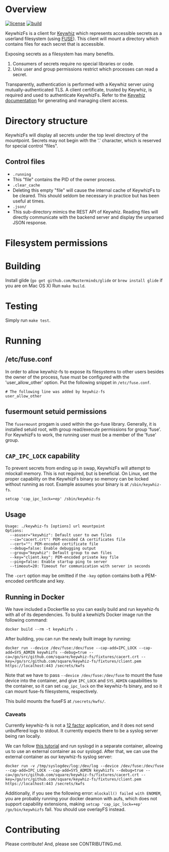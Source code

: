 # Overview

[![license](https://img.shields.io/badge/license-apache_2.0-red.svg?style=flat)](https://raw.githubusercontent.com/square/keywhiz-fs/master/LICENSE)
[![build](https://img.shields.io/travis/square/keywhiz-fs/master.svg?style=flat)](https://travis-ci.org/square/keywhiz-fs)

KeywhizFs is a client for [Keywhiz][1] which represents accessible secrets as a userland filesystem (using [FUSE][2]). This client will mount a directory which contains files for each secret that is accessible.

Exposing secrets as a filesystem has many benefits.

1. Consumers of secrets require no special libraries or code.
2. Unix user and group permissions restrict which processes can read a secret.

Transparently, authentication is performed with a Keywhiz server using mutually-authenticated TLS. A client certificate, trusted by Keywhiz, is required and used to authenticate KeywhizFs. Refer to the [Keywhiz documentation][1] for generating and managing client access.

# Directory structure

KeywhizFs will display all secrets under the top level directory of the mountpoint. Secrets may not begin with the '.' character, which is reserved for special control "files".

## Control files

- `.running`
 - This "file" contains the PID of the owner process.
- `.clear_cache`
 - Deleting this empty "file" will cause the internal cache of KeywhizFs to be cleared. This should seldom be necessary in practice but has been useful at times.
- `.json/`
 - This sub-directory mimics the REST API of Keywhiz. Reading files will directly communicate with the backend server and display the unparsed JSON response.

# Filesystem permissions

# Building

Install glide (`go get github.com/Masterminds/glide` or `brew install glide` if you are on Mac OS X)
Run `make build`.

# Testing

Simply run `make test`.

# Running

## /etc/fuse.conf

In order to allow keywhiz-fs to expose its filesystems to other users besides the owner of the process, fuse must be configured with the 'user_allow_other' option. Put the following snippet in `/etc/fuse.conf`.

```
# The following line was added by keywhiz-fs
user_allow_other
```

## fusermount setuid permissions

The `fusermount` progam is used within the go-fuse library. Generally, it is installed setuid root, with group read/execute permissions for group 'fuse'. For KeywhizFs to work, the running user must be a member of the 'fuse' group.

## `CAP_IPC_LOCK` capability

To prevent secrets from ending up in swap, KeywhizFs will attempt to mlockall memory. This is not required, but is beneficial. On Linux, set the proper capability on the KeywhizFs binary so memory can be locked without running as root. Example assumes your binary is at `/sbin/keywhiz-fs`.

```
setcap 'cap_ipc_lock=+ep' /sbin/keywhiz-fs
```

## Usage

```
Usage: ./keywhiz-fs [options] url mountpoint
Options:
  --asuser="keywhiz": Default user to own files
  --ca="cacert.crt": PEM-encoded CA certificates file
  --cert="": PEM-encoded certificate file
  --debug=false: Enable debugging output
  --group="keywhiz": Default group to own files
  --key="client.key": PEM-encoded private key file
  --ping=false: Enable startup ping to server
  --timeout=20: Timeout for communication with server in seconds
```

The `-cert` option may be omitted if the `-key` option contains both a PEM-encoded certificate and key.

## Running in Docker

We have included a Dockerfile so you can easily build and run keywhiz-fs with all of its dependencies. To build a kewhizfs Docker image run the following command:

```
docker build --rm -t keywhizfs .
```

After building, you can run the newly built image by running:

```
docker run --device /dev/fuse:/dev/fuse --cap-add=IPC_LOCK --cap-add=SYS_ADMIN keywhizfs --debug=true --ca=/go/src/github.com/square/keywhiz-fs/fixtures/cacert.crt --key=/go/src/github.com/square/keywhiz-fs/fixtures/client.pem https://localhost:443 /secrets/kwfs
```

Note that we have to pass `--device /dev/fuse:/dev/fuse` to mount the fuse device into the container, and give `IPC_LOCK` and `SYS_ADMIN` capabilities to the container, so it can set `cap_ipc_lock` on the keywhiz-fs binary, and so it can mount fuse-fs filesystems, respectively.

This build mounts the fuseFS at `/secrets/kwfs/`.

### Caveats

Currently keywhiz-fs is not a [12 factor](http://12factor.net/) application, and it does not send unbuffered logs to stdout. It currently expects there to be a syslog server being ran locally.

We can follow [this tutorial](https://jpetazzo.github.io/2014/08/24/syslog-docker/) and run syslogd in a separate container, allowing us to use an external container as our syslogd. After that, we can use the external container as our keywhiz-fs syslog server:

```
docker run -v /tmp/syslogdev/log:/dev/log --device /dev/fuse:/dev/fuse --cap-add=IPC_LOCK --cap-add=SYS_ADMIN keywhizfs --debug=true --ca=/go/src/github.com/square/keywhiz-fs/fixtures/cacert.crt --key=/go/src/github.com/square/keywhiz-fs/fixtures/client.pem https://localhost:443 /secrets/kwfs
```

Additionally, if you see the following error: `mlockall() failed with ENOMEM`, you are probably running your docker deamon with aufs, which does not support capability extensions, making `setcap 'cap_ipc_lock=+ep' /go/bin/keywhizfs` fail. You should use overlayFS instead.

# Contributing

Please contribute! And, please see CONTRIBUTING.md.

[1]: https://square.github.io/keywhiz
[2]: http://fuse.sourceforge.net/
